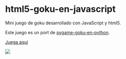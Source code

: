 html5-goku-en-javascript
========================

Mini juego de goku desarrollado con JavaScript y html5.

Este juego es un port de [pygame-goku-en-python](https://github.com/enjoy-games/pygame-goku-en-python/).

[Juega aquí](http://enjoy-games.github.io/html5-goku-en-javascript/)

<img src="https://raw.github.com/binary-sequence/pygame-goku-en-python/master/screenshot-goku-en-javascript.jpg" style="border:0;">
